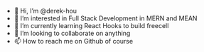 - 👋 Hi, I’m @derek-hou
- 👀 I’m interested in Full Stack Development in MERN and MEAN
- 🌱 I’m currently learning React Hooks to build freecell
- 💞️ I’m looking to collaborate on anything
- 📫 How to reach me on Github of course

<!---
derek-hou/derek-hou is a ✨ special ✨ repository because its `README.md` (this file) appears on your GitHub profile.
You can click the Preview link to take a look at your changes.
--->
